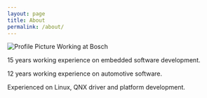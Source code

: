 ```yaml
---
layout: page
title: About
permalink: /about/
---
```


<img src="{{ site.baseurl }}/assets/me.png" title="Profile Picture" class="profile">
Working at Bosch   

15 years working experience on embedded software development.  

12 years working experience on automotive software.   

Experienced on Linux, QNX driver and platform development.   

